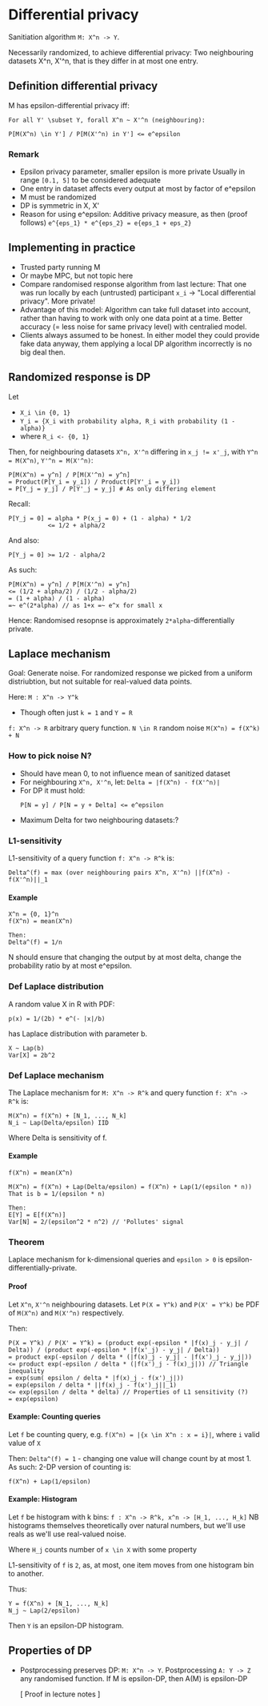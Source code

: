 # Differential privacy

Sanitiation algorithm `M: X^n -> Y`.

Necessarily randomized, to achieve differential privacy:
Two neighbouring datasets X^n, X'^n, that is they differ in at most one entry.

## Definition differential privacy

M has epsilon-differential privacy iff:

```
For all Y' \subset Y, forall X^n ~ X'^n (neighbouring):

P[M(X^n) \in Y'] / P[M(X'^n) in Y'] <= e^epsilon
```

### Remark

- Epsilon privacy parameter, smaller epsilon is more private
  Usually in range `[0.1, 5]` to be considered adequate
- One entry in dataset affects every output at most by factor of e^epsilon
- M must be randomized
- DP is symmetric in X, X'
- Reason for using e^epsilon: Additive privacy measure, as then (proof follows)
  `e^{eps_1} * e^{eps_2} = e{eps_1 + eps_2}`

## Implementing in practice

- Trusted party running M
- Or maybe MPC, but not topic here
- Compare randomised response algorithm from last lecture: That one was run
  locally by each (untrusted) participant `x_i`
  -> "Local differential privacy". More private!
- Advantage of this model: Algorithm can take full dataset into account, rather
  than having to work with only one data point at a time. Better accuracy (=
  less noise for same privacy level) with centralied model.
- Clients always assumed to be honest. In either model they could provide fake
  data anyway, them applying a local DP algorithm incorrectly is no big deal
  then.

## Randomized response is DP

Let
- `X_i \in {0, 1}`
- `Y_i = {X_i with probability alpha, R_i with probability (1 - alpha)}` 
- where `R_i <- {0, 1}`

Then, for neighbouring datasets `X^n, X'^n` differing in `x_j != x'_j`,
with `Y^n = M(X^n)`, `Y'^n = M(X'^n)`:
```
P[M(X^n) = y^n] / P[M(X'^n) = y^n]
= Product(P[Y_i = y_i]) / Product(P[Y'_i = y_i])
= P[Y_j = y_j] / P[Y'_j = y_j] # As only differing element
```

Recall:
```
P[Y_j = 0] = alpha * P(x_j = 0) + (1 - alpha) * 1/2
           <= 1/2 + alpha/2
```

And also:
```
P[Y_j = 0] >= 1/2 - alpha/2
```

As such:
```
P[M(X^n) = y^n] / P[M(X'^n) = y^n]
<= (1/2 + alpha/2) / (1/2 - alpha/2)
= (1 + alpha) / (1 - alpha)
=~ e^(2*alpha) // as 1+x =~ e^x for small x
```

Hence: Randomised resopnse is approximately `2*alpha`-differentially private.

## Laplace mechanism

Goal: Generate noise. For randomized response we picked from a uniform
distriubtion, but not suitable for real-valued data points.

Here: `M : X^n -> Y^k`
- Though often just `k = 1` and `Y = R`

`f: X^n -> R` arbitrary query function.
`N \in R` random noise
`M(X^n) = f(X^k) + N`

### How to pick noise N?

- Should have mean 0, to not influence mean of sanitized dataset
- For neighbouring `X^n, X'^n`, let:
  `Delta = |f(X^n) - f(X'^n)|`
- For DP it must hold:
  ```
  P[N = y] / P[N = y + Delta] <= e^epsilon
  ```
- Maximum Delta for two neighbouring datasets:?

### L1-sensitivity

L1-sensitivity of a query function `f: X^n -> R^k` is:
```
Delta^(f) = max (over neighbouring pairs X^n, X'^n) ||f(X^n) - f(X'^n)||_1
```

#### Example

```
X^n = {0, 1}^n
f(X^n) = mean(X^n)

Then:
Delta^(f) = 1/n
```

N should ensure that changing the output by at most delta, change the
probability ratio by at most e^epsilon.

### Def Laplace distribution

A random value X in R with PDF:
```
p(x) = 1/(2b) * e^(- |x|/b)
```

has Laplace distribution with parameter b.

```
X ~ Lap(b)
Var[X] = 2b^2
```

### Def Laplace mechanism

The Laplace mechanism for `M: X^n -> R^k` and query function `f: X^n -> R^k`
is:

```
M(X^n) = f(X^n) + [N_1, ..., N_k]
N_i ~ Lap(Delta/epsilon) IID
```

Where Delta is sensitivity of f.

#### Example

```
f(X^n) = mean(X^n)

M(X^n) = f(X^n) + Lap(Delta/epsilon) = f(X^n) + Lap(1/(epsilon * n))
That is b = 1/(epsilon * n)

Then:
E[Y] = E[f(X^n)]
Var[N] = 2/(epsilon^2 * n^2) // 'Pollutes' signal
```

### Theorem

Laplace mechanism for k-dimensional queries and `epsilon > 0` is
epsilon-differentially-private.

#### Proof

Let `X^n`, `X'^n` neighbouring datasets. Let `P(X = Y^k)` and `P(X' = Y^k)` be
PDF of `M(X^n)` and `M(X'^n)` respectively.

Then:

```
P(X = Y^k) / P(X' = Y^k) = (product exp(-epsilon * |f(x)_j - y_j| / Delta)) / (product exp(-epsilon * |f(x'_j) - y_j| / Delta))
= product exp(-epsilon / delta * (|f(x)_j - y_j| - |f(x')_j - y_j|))
<= product exp(-epsilon / delta * (|f(x')_j - f(x)_j|)) // Triangle inequality
= exp(sum( epsilon / delta * |f(x)_j - f(x')_j|))
= exp(epsilon / delta * ||f(x)_j - f(x')_j||_1)
<= exp(epsilon / delta * delta) // Properties of L1 sensitivity (?)
= exp(epsilon)
```

#### Example: Counting queries

Let `f` be counting query, e.g. `f(X^n) = |{x \in X^n : x = i}|`, where `i`
valid value of `X`

Then: `Delta^(f) = 1` - changing one value will change count by at most 1.
As such: 2-DP version of counting is:
```
f(X^n) + Lap(1/epsilon)
```

#### Example: Histogram

Let `f` be histogram with k bins: `f : X^n -> R^k, x^n -> [H_1, ..., H_k]`
NB histograms themselves theoretically over natural numbers, but we'll use
reals as we'll use real-valued noise.

Where `H_j` counts number of `x \in X` with some property

L1-sensitivity of `f` is `2`, as, at most, one item moves from one histogram
bin to another.

Thus:
```
Y = f(X^n) + [N_1, ..., N_k]
N_j ~ Lap(2/epsilon)
```

Then `Y` is an epsilon-DP histogram.

## Properties of DP

- Postprocessing preserves DP:
  `M: X^n -> Y`. Postprocessing `A: Y -> Z` any randomised function.
  If M is epsilon-DP, then A(M) is epsilon-DP

  [ Proof in lecture notes ]

